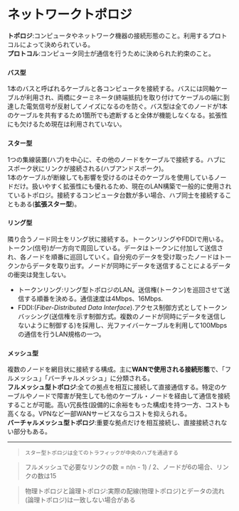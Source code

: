 # ネットワークトポロジ

**トポロジ**:コンピュータやネットワーク機器の接続形態のこと。利用するプロトコルによって決められている。  
**プロトコル**:コンピュータ同士が通信を行うために決められた約束のこと。

### `バス型`
1本のバスと呼ばれるケーブルと各コンピュータを接続する。バスには同軸ケーブルが利用され、両橋にターミネータ(終端抵抗)を取り付けてケーブルの端に到達した電気信号が反射してノイズになるのを防ぐ。バス型は全てのノードが1本のケーブルを共有するため1箇所でも遮断すると全体が機能しなくなる。拡張性にも欠けるため現在は利用されていない。

### `スター型`
1つの集線装置(ハブ)を中心に、その他のノードをケーブルで接続する。ハブにスポーク状にリンクが接続される(ハブアンドスポーク)。  
1本のケーブルが断線しても影響を受けるのはそのケーブルを使用しているノードだけ。扱いやすく拡張性にも優れるため、現在のLAN構築で一般的に使用されているトポロジ。接続するコンピュータ台数が多い場合、ハブ同士を接続することもある(**拡張スター型**)。

### `リング型`
隣り合うノード同士をリング状に接続する。トークンリングやFDDIで用いる。トークン(信号)が一方向で周回している。データはトークンに付加して送信され、各ノードを順番に巡回していく。自分宛のデータを受け取ったノードはトークンからデータを取り出す。ノードが同時にデータを送信することによるデータの衝突は発生しない。  
- トークンリング:リング型トポロジのLAN。送信権(トークン)を巡回させて送信する順番を決める。通信速度は4Mbps、16Mbps.  
- FDDI:(*Fiber-Distributed Data Interface*).アクセス制御方式としてトークンバッシング(送信権を示す制御方式。複数のノードが同時にデータを送信しないように制御する)を採用し、光ファイバーケーブルを利用して100Mbpsの通信を行うLAN規格の一つ。

### `メッシュ型`
複数のノードを網目状に接続する構成。主に**WANで使用される接続形態**で、「フルメッシュ」「バーチャルメッシュ」に分類される。  
**フルメッシュ型トポロジ**:全ての拠点を相互に接続して直接通信する。特定のケーブルやノードで障害が発生しても他のケーブル・ノードを経由して通信を接続することが可能。高い冗長性(設備的に余裕をもった構成)を持つ一方、コストも高くなる。VPNなど一部WANサービスならコストを抑えられる。  
**バーチャルメッシュ型トポロジ**:重要な拠点だけを相互接続し、直接接続されない部分もある。

---
> `スター型トポロジは全てのトラフィックが中央のハブを通過する`

> フルメッシュで必要なリンクの数 = n(n - 1) / 2、ノードが6の場合、リンクの数は15

> 物理トポロジと論理トポロジ:実際の配線(物理トポロジ)とデータの流れ(論理トポロジ)は一致しない場合がある

